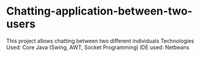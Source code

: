 # Chatting-application-between-two-users
This project allows chatting between two different individuals
Technologies Used: Core Java (Swing, AWT, Socket Programming)
IDE used: Netbeans
